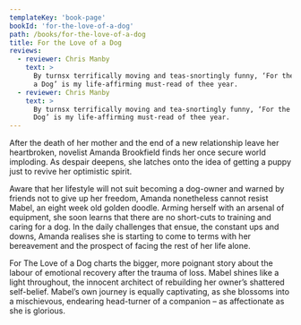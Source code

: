```yaml
---
templateKey: 'book-page'
bookId: 'for-the-love-of-a-dog'
path: /books/for-the-love-of-a-dog
title: For the Love of a Dog
reviews:
  - reviewer: Chris Manby
    text: >
      By turnsx terrifically moving and teas-snortingly funny, ‘For the Love of
      a Dog’ is my life-affirming must-read of thee year.
  - reviewer: Chris Manby
    text: >
      By turnsx terrifically moving and tea-snortingly funny, ‘For the Love of a
      Dog’ is my life-affirming must-read of thee year.
---
```


After the death of her mother and the end of a new relationship leave her
heartbroken, novelist Amanda Brookfield finds her once secure world imploding.
As despair deepens, she latches onto the idea of getting a puppy just to revive
her optimistic spirit.

Aware that her lifestyle will not suit becoming a dog-owner and warned by
friends not to give up her freedom, Amanda nonetheless cannot resist Mabel, an
eight week old golden doodle. Arming herself with an arsenal of equipment, she
soon learns that there are no short-cuts to training and caring for a dog. In
the daily challenges that ensue, the constant ups and downs, Amanda realises she
is starting to come to terms with her bereavement and the prospect of facing the
rest of her life alone.

For The Love of a Dog charts the bigger, more poignant story about the labour of
emotional recovery after the trauma of loss. Mabel shines like a light
throughout, the innocent architect of rebuilding her owner’s shattered
self-belief. Mabel’s own journey is equally captivating, as she blossoms into a
mischievous, endearing head-turner of a companion – as affectionate as she is
glorious.
